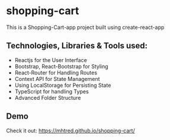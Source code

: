 # shopping-cart
This is a Shopping-Cart-app project built using create-react-app
## Technologies, Libraries & Tools used:
- Reactjs for the User Interface
- Bootstrap, React-Bootstrap for Styling
- React-Router for Handling Routes
- Context API for State Management
- Using LocalStorage for Persisting State
- TypeScript for handling Types
- Advanced Folder Structure
     
## Demo
Check it out: https://mhtred.github.io/shopping-cart/
